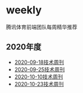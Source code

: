 # weekly
腾讯体育前端团队每周精华推荐

## 2020年度
* [2020-09-18技术周刊](https://github.com/tuateam/weekly/blob/master/20200918.md)
* [2020-09-25技术周刊](https://github.com/tuateam/weekly/blob/master/20200925.md)
* [2020-10-10技术周刊](https://github.com/tuateam/weekly/blob/master/20201010.md)
* [2020-10-23技术周刊](https://github.com/tuateam/weekly/blob/master/20201023.md)
